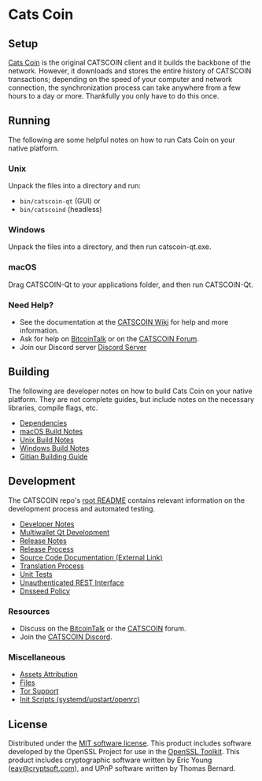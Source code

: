 Cats Coin
=============

Setup
---------------------
[Cats Coin](http://catscoin.org/wallet) is the original CATSCOIN client and it builds the backbone of the network. However, it downloads and stores the entire history of CATSCOIN transactions; depending on the speed of your computer and network connection, the synchronization process can take anywhere from a few hours to a day or more. Thankfully you only have to do this once.

Running
---------------------
The following are some helpful notes on how to run Cats Coin on your native platform.

### Unix

Unpack the files into a directory and run:

- `bin/catscoin-qt` (GUI) or
- `bin/catscoind` (headless)

### Windows

Unpack the files into a directory, and then run catscoin-qt.exe.

### macOS

Drag CATSCOIN-Qt to your applications folder, and then run CATSCOIN-Qt.

### Need Help?

* See the documentation at the [CATSCOIN Wiki](https://github.com/CATScoin/CATSCOIN/wiki)
for help and more information.
* Ask for help on [BitcoinTalk](https://bitcointalk.org/index.php?topic=1262920.0) or on the [CATSCOIN Forum](http://forum.catscoin.org/).
* Join our Discord server [Discord Server](https://discord.catscoin.org)

Building
---------------------
The following are developer notes on how to build Cats Coin on your native platform. They are not complete guides, but include notes on the necessary libraries, compile flags, etc.

- [Dependencies](dependencies.md)
- [macOS Build Notes](build-osx.md)
- [Unix Build Notes](build-unix.md)
- [Windows Build Notes](build-windows.md)
- [Gitian Building Guide](gitian-building.md)

Development
---------------------
The CATSCOIN repo's [root README](/README.md) contains relevant information on the development process and automated testing.

- [Developer Notes](developer-notes.md)
- [Multiwallet Qt Development](multiwallet-qt.md)
- [Release Notes](release-notes.md)
- [Release Process](release-process.md)
- [Source Code Documentation (External Link)](https://www.fuzzbawls.pw/catscoin/doxygen/)
- [Translation Process](translation_process.md)
- [Unit Tests](unit-tests.md)
- [Unauthenticated REST Interface](REST-interface.md)
- [Dnsseed Policy](dnsseed-policy.md)

### Resources
* Discuss on the [BitcoinTalk](https://bitcointalk.org/) or the [CATSCOIN](http://forum.catscoin.org/) forum.
* Join the [CATSCOIN Discord](https://discord.catscoin.org).

### Miscellaneous
- [Assets Attribution](assets-attribution.md)
- [Files](files.md)
- [Tor Support](tor.md)
- [Init Scripts (systemd/upstart/openrc)](init.md)

License
---------------------
Distributed under the [MIT software license](/COPYING).
This product includes software developed by the OpenSSL Project for use in the [OpenSSL Toolkit](https://www.openssl.org/). This product includes
cryptographic software written by Eric Young ([eay@cryptsoft.com](mailto:eay@cryptsoft.com)), and UPnP software written by Thomas Bernard.
